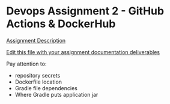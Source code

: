 # Devops Assignment 2 - GitHub Actions & DockerHub

[Assignment Description](https://github.com/pattonsgirl/CS3900-AppSoftwareDev/blob/main/DevOps/Assignment2/Assignment2.md)

[Edit this file with your assignment documentation deliverables](build-pipeline.md)

Pay attention to:
- repository secrets
- Dockerfile location
- Gradle file dependencies
- Where Gradle puts application jar
